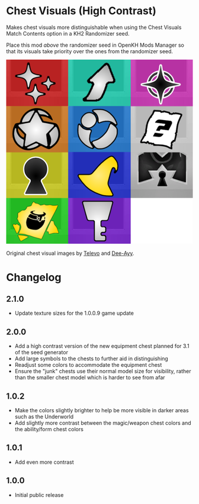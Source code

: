 # Chest Visuals (High Contrast)

Makes chest visuals more distinguishable when using the Chest Visuals Match Contents option in a KH2 Randomizer seed.

Place this mod _above_ the randomizer seed in OpenKH Mods Manager so that its visuals take priority over the ones from
the randomizer seed.

![Preview](preview.png)

Original chest visual images by [Televo](https://github.com/Televo/) and [Dee-Ayy](https://github.com/Dee-Ayy).

# Changelog

## 2.1.0

- Update texture sizes for the 1.0.0.9 game update

## 2.0.0

- Add a high contrast version of the new equipment chest planned for 3.1 of the seed generator
- Add large symbols to the chests to further aid in distinguishing
- Readjust some colors to accommodate the equipment chest
- Ensure the "junk" chests use their normal model size for visibility, rather than the smaller chest
  model which is harder to see from afar

## 1.0.2

- Make the colors slightly brighter to help be more visible in darker areas such as the Underworld
- Add slightly more contrast between the magic/weapon chest colors and the ability/form chest colors

## 1.0.1

- Add even more contrast

## 1.0.0

- Initial public release
